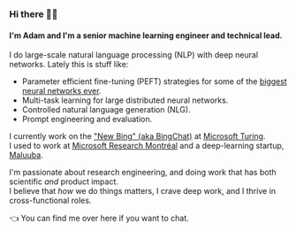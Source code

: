### Hi there 👨‍💻 

#### I'm Adam and I'm a senior machine learning engineer and technical lead.

I do large-scale natural language processing (NLP) with deep neural networks. Lately this is stuff like:
- Parameter efficient fine-tuning (PEFT) strategies for some of the [biggest neural networks ever](https://arxiv.org/abs/2201.11990).
- Multi-task learning for large distributed neural networks.
- Controlled natural language generation (NLG).
- Prompt engineering and evaluation.

I currently work on the ["New Bing" (aka BingChat)](https://www.bing.com/new) at [Microsoft Turing](https://turing.microsoft.com/).
<br/>I used to work at [Microsoft Research Montréal](https://www.microsoft.com/en-us/research/lab/microsoft-research-montreal/) and a deep-learning startup, [Maluuba](https://techcrunch.com/2017/01/13/microsoft-acquires-maluuba-a-startup-focused-on-general-artificial-intelligence/).

I'm passionate about research engineering, and doing work that has both scientific _and_ product impact.
<br/>I believe that _how_ we do things matters, I crave deep work, and I thrive in cross-functional roles.

👈 You can find me over here if you want to chat.
